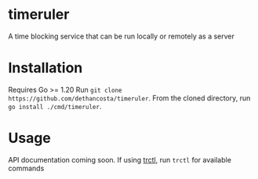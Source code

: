 # timeruler
A time blocking service that can be run locally or remotely as a server

# Installation
Requires Go >= 1.20
Run `git clone https://github.com/dethancosta/timeruler`. From the cloned directory, run `go install ./cmd/timeruler`.

# Usage
API documentation coming soon. If using [trctl](https://github.com/dethancosta/trctl), run `trctl` for available commands
